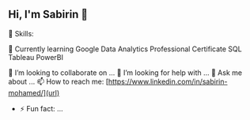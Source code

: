 ## Hi, I'm Sabirin 👋

🔭 Skills: 

🌱 Currently learning
Google Data Analytics Professional Certificate
SQL
Tableau
PowerBI

👯 I’m looking to collaborate on ...
🤔 I’m looking for help with ...
💬 Ask me about ...
📫 How to reach me: [https://www.linkedin.com/in/sabirin-mohamed/](url)
- ⚡ Fun fact: ...
